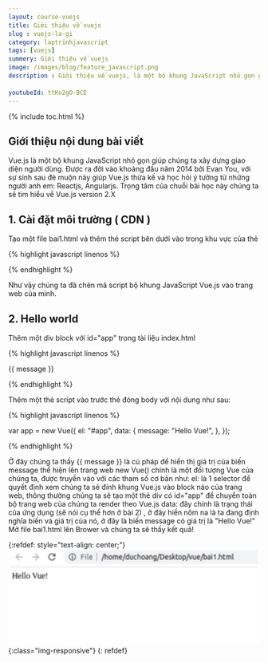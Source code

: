 ```yaml
---
layout: course-vuejs
title: Giới thiệu về vuejs 
slug : vuejs-la-gi
category: laptrinhjavascript
tags: [vuejs]
summery: Giới thiệu về vuejs
image: /images/blog/feature_javascript.png
description : Giới thiệu về vuejs, là một bộ khung JavaScript nhỏ gọn giúp chúng ta xây dựng giao diện người dùng. Ðược ra đời vào khoảng đầu năm 2014 bởi Evan You

youtubeId: ttKo2gO-BCE
---
```


{% include toc.html %}

## **Giới thiệu nội dung bài viết**

Vue.js là một bộ khung JavaScript nhỏ gọn giúp chúng ta xây dựng giao diện người dùng. Ðược ra đời vào khoảng đầu năm 2014 bởi Evan You, với sự sinh sau đẻ muộn này giúp Vue.js thừa kế và học hỏi ý tưởng từ những người anh em: Reactjs, Angularjs. 
Trọng tâm của chuỗi bài học này chúng ta sẽ tìm hiểu về Vue.js version 2.X 



## **1. Cài đặt môi trường ( CDN )**

Tạo một file bai1.html và thêm thẻ script bên dưới vào trong khu vực của thẻ <head>

{% highlight javascript  linenos %}

 <script src="https://cdn.jsdelivr.net/npm/vue@2/dist/vue.js"></script> 

{% endhighlight %}

Như vậy chúng ta đã chèn mã script bộ khung JavaScript Vue.js vào trang web của mình.


## **2. Hello world**

Thêm một div block với id="app" trong tài liệu index.html 

{% highlight javascript  linenos %}

 <div id="app">{{ message }}</div> 

{% endhighlight %}

Thêm một thẻ script vào trước thẻ đóng body với nội dung như sau:

{% highlight javascript  linenos %}

var app = new Vue({ 
 el: "#app", 
 data: { 
 message: "Hello Vue!", 
 }, 
});


{% endhighlight %}

Ở đây chúng ta thấy {{ message }} là cú pháp để hiển thị giá trị của biến message thể hiện lên trang web 
new Vue() chính là một đối tượng Vue của chúng ta, được truyền vào với các tham số cơ bản như: 
el: là 1 selector để quyết định xem chúng ta sẽ đính khung Vue.js vào block nào của trang web, thông thường chúng ta sẽ tạo một thẻ div có id="app" để chuyển toàn bộ trang web của chúng ta render theo Vue.js 
data: đây chính là trạng thái của ứng dụng (sẽ nói cụ thể hơn ở bài 2) , ở đây hiển nôm na là ta đang định nghĩa biến và giá trị của nó, ở đây là biến message có giá trị là "Hello Vue!"
Mở file bai1.html lên Brower và chúng ta sẽ thấy kết quả!


{:refdef: style="text-align: center;"}
![reactjs ](/images/post/vuejs/introduce.png){:class="img-responsive"}
{: refdef}














